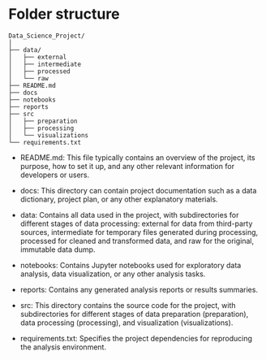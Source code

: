  # Folder structure 
 
 ``` 
 Data_Science_Project/ 
 │ 
 ├── data/ 
 │   ├── external 
 │   ├── intermediate 
 │   ├── processed 
 │   └── raw 
 ├── README.md 
 ├── docs 
 ├── notebooks 
 ├── reports 
 ├── src 
 │   ├── preparation 
 │   ├── processing 
 │   └── visualizations 
 └── requirements.txt 
 ``` 
 
- README.md: This file typically contains an overview of the project, its purpose, how to set it up, and any other relevant information for developers or users. 

- docs: This directory can contain project documentation such as a data dictionary, project plan, or any other explanatory materials. 
 
- data: Contains all data used in the project, with subdirectories for different stages of data processing: external for data from third-party sources, intermediate for temporary files generated during processing, processed for cleaned and transformed data, and raw for the original, immutable data dump. 
 
- notebooks: Contains Jupyter notebooks used for exploratory data analysis, data visualization, or any other analysis tasks. 
 
- reports: Contains any generated analysis reports or results summaries. 
 
- src: This directory contains the source code for the project, with subdirectories for different stages of data preparation (preparation), data processing (processing), and visualization (visualizations). 
 
- requirements.txt: Specifies the project dependencies for reproducing the analysis environment. 

